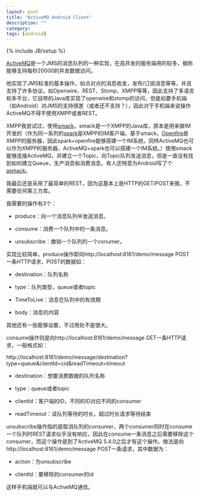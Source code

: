 ```yaml
---
layout: post
title: "ActiveMQ Android Client"
description: ""
category: 
tags: [android]
---
```

{% include JB/setup %}

[ActiveMQ](http://activemq.apache.org/)是一个JMS的消息队列的一种实现，在高并发的服务端用的较多，据称能够支持每秒20000的并发数据访问。

他实现了JMS标准的基本操作，如点对点的消息收发，发布/订阅消息等等，并且支持了许多协议，如Openwire、REST、Stomp、XMPP等等，因此支持了多语言和多平台，它自带的Java库实现了openwire和stomp的访问，但是如要手机端（如Android）对JMS的支持很差（或者还不支持？），因此对于手机端来说操作ActiveMQ不得不使用XMPP或者REST。

<!-- more -->

XMPP我尝试过，使用[smack](http://www.igniterealtime.org/projects/smack/index.jsp)，smack是一个XMPP的Java库，原本是用来做IM开发的（作为同一系列的[spark](http://www.igniterealtime.org/projects/spark/index.jsp)是XMPP的IM客户端，基于smack，[Openfire](http://www.igniterealtime.org/projects/openfire/index.jsp)是XMPP的服务器，因此spark+openfire能够搭建一个IM系统，同样ActiveMQ也可以作为XMPP的服务器，ActiveMQ+spark也可以搭建一个IM系统。）使用smack能够连接ActiveMQ，并建立一个Topic，向Topic队列发送消息，但是一直没有找到如何建立Queue，生产消息和消费消息。有人还特意为Android写了个[asmack](http://code.google.com/p/asmack/)。

我最后还是采用了最简单的REST，因为这基本上是HTTP的GET/POST来做，不需要任何第三方库。

我需要的操作有3个：

- produce：向一个消息队列中发送消息。

- consume：消费一个队列中的一条消息。

- unsubscribe：撤销一个队列的一个conumer。

实现比较简单，produce操作即向http://localhost:8161/demo/message POST一条HTTP请求，POST的数据如：

- destination：队列名称

- type：队列类型，queue或者topic

- TimeToLive：消息在队列中的有效期

- body：消息的内容

其他还有一些能够设置，不过用处不是很大。

consume操作则是向http://localhost:8161/demo/message GET一条HTTP请求，一般格式如：

http://localhost:8161/demo/message/destination?type=queue&clientId=cid&readTimeout=timeout

- destination：想要消费数据的队列名称

- type：queue或者topic

- clientId：客户端的ID，不同的ID对应不同的consumer

- readTimeout：读队列等待的时长，超过时长请求等待结束

unsubscribe操作指的是取消队列的consumer，两个consumer同时在consume一个队列时REST请求似乎没有响应，因此在consume一条消息之后需要移除这个consumer，而这个操作是到了ActiveMQ 5.4.0之后才有这个操作。做法是向http://localhost:8161/demo/message POST一条请求，其中数据为：

- action：为unsubscribe

- clientId：要移除的consumer的id

这样手机端就可以与ActiveMQ通信。